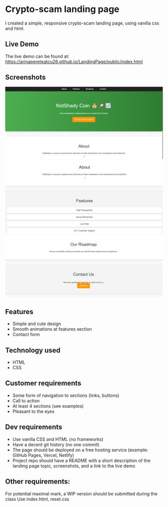 # Crypto-scam landing page
I created a simple, responsive crypto-scam landing page, using vanilla css and html.

## Live Demo
The live demo can be found at:
https://arinapereteatcu26.github.io/LandingPage/public/index.html

## Screenshots
![Landing Page Screenshot](https://github.com/ArinaPereteatcu26/LandingPage/blob/main/public/screenshots/Screenshot%202025-02-19%20220115.png)
![Landing Page Screenshot](https://github.com/ArinaPereteatcu26/LandingPage/blob/main/public/screenshots/Screenshot%202025-02-19%20220619.png)
![Landing Page Screenshot](https://github.com/ArinaPereteatcu26/LandingPage/blob/main/public/screenshots/Screenshot%202025-02-19%20220645.png)


## Features
- Simple and cute design
- Smooth animations at features section
- Contact form

## Technology used
* HTML
* CSS

## Customer requirements
* Some form of navigation to sections (links, buttons)
* Call to action
* At least 4 sections (see examples)
* Pleasant to the eyes
## Dev requirements
* Use vanilla CSS and HTML (no frameworks)
* Have a decent git history (no one commit)
* The page should be deployed on a free hosting service (example: GitHub Pages, Vercel, Netlify)
* Project repo should have a README with a short description of the landing page topic, screenshots, and a link to the live demo
## Other requirements:
For potential maximal mark, a WIP version should be submitted during the class
Use index.html, reset.css
